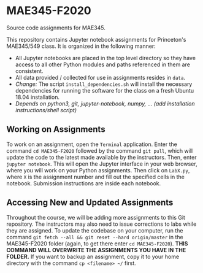 # MAE345-F2020

Source code assignments for MAE345.

This repository contains Jupyter notebook assignments for Princeton's MAE345/549 class. It is organized in the following manner:

- All Jupyter notebooks are placed in the top level directory so they have access to all other Python modules and paths referenced in them are consistent.
- All data provided / collected for use in assignments resides in `data`.
- *Change:* The script `install_dependencies.sh` will install the necessary dependencies for running the software for the class on a fresh Ubuntu 18.04 installation. 
- *Depends on python3, git, jupyter-notebook, numpy, ... (add installation instructions/shell script)*

## Working on Assignments

To work on an assignment, open the `Terminal` application. Enter the command `cd MAE345-F2020` followed by the command `git pull`, which will update the code to the latest made available by the instructors. Then, enter `jupyter notebook`. This will open the Jupyter interface in your web browser, where you will work on your Python assignments. Then click on `LabX.py`, where `X` is the assignment number and fill out the specified cells in the notebook. Submission instructions are inside each notebook.

## Accessing New and Updated Assignments

Throughout the course, we will be adding more assignments to this Git repository. The instructors may also need to issue corrections to labs while they are assigned. To update the codebase on your computer, run the command `git fetch --all
 && git reset --hard origin/master` in the MAE345-F2020 folder (again, to get there enter `cd MAE345-F2020`). **THIS COMMAND WILL OVERWRITE THE ASSIGNMENTS YOU HAVE IN THE FOLDER.** If you want to backup an assignment, copy it to your home directory with the command `cp <filename> ~/` first.
